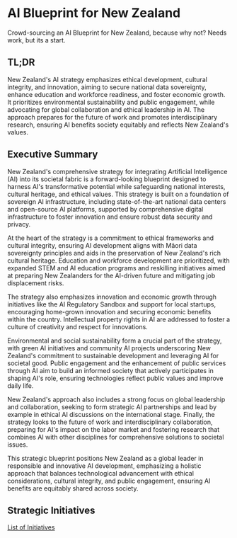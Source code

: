 # AI Blueprint for New Zealand
Crowd-sourcing an AI Blueprint for New Zealand, because why not? Needs work, but its a start.

## TL;DR
New Zealand's AI strategy emphasizes ethical development, cultural integrity, and innovation, aiming to secure national data sovereignty, enhance education and workforce readiness, and foster economic growth. It prioritizes environmental sustainability and public engagement, while advocating for global collaboration and ethical leadership in AI. The approach prepares for the future of work and promotes interdisciplinary research, ensuring AI benefits society equitably and reflects New Zealand's values.

## Executive Summary
New Zealand's comprehensive strategy for integrating Artificial Intelligence (AI) into its societal fabric is a forward-looking blueprint designed to harness AI's transformative potential while safeguarding national interests, cultural heritage, and ethical values. This strategy is built on a foundation of sovereign AI infrastructure, including state-of-the-art national data centers and open-source AI platforms, supported by comprehensive digital infrastructure to foster innovation and ensure robust data security and privacy.

At the heart of the strategy is a commitment to ethical frameworks and cultural integrity, ensuring AI development aligns with Māori data sovereignty principles and aids in the preservation of New Zealand's rich cultural heritage. Education and workforce development are prioritized, with expanded STEM and AI education programs and reskilling initiatives aimed at preparing New Zealanders for the AI-driven future and mitigating job displacement risks.

The strategy also emphasizes innovation and economic growth through initiatives like the AI Regulatory Sandbox and support for local startups, encouraging home-grown innovation and securing economic benefits within the country. Intellectual property rights in AI are addressed to foster a culture of creativity and respect for innovations.

Environmental and social sustainability form a crucial part of the strategy, with green AI initiatives and community AI projects underscoring New Zealand's commitment to sustainable development and leveraging AI for societal good. Public engagement and the enhancement of public services through AI aim to build an informed society that actively participates in shaping AI's role, ensuring technologies reflect public values and improve daily life.

New Zealand's approach also includes a strong focus on global leadership and collaboration, seeking to form strategic AI partnerships and lead by example in ethical AI discussions on the international stage. Finally, the strategy looks to the future of work and interdisciplinary collaboration, preparing for AI's impact on the labor market and fostering research that combines AI with other disciplines for comprehensive solutions to societal issues.

This strategic blueprint positions New Zealand as a global leader in responsible and innovative AI development, emphasizing a holistic approach that balances technological advancement with ethical considerations, cultural integrity, and public engagement, ensuring AI benefits are equitably shared across society.

## Strategic Initiatives
[List of Initiatives](./Initiatives.md)
